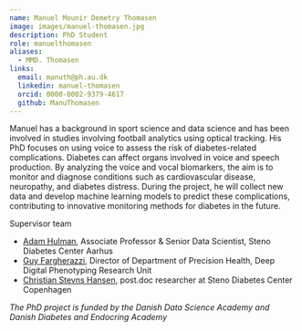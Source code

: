 ```yaml
---
name: Manuel Mounir Demetry Thomasen
image: images/manuel-thomasen.jpg
description: PhD Student
role: manuelthomasen
aliases:
  - MMD. Thomasen
links:
  email: manuth@ph.au.dk
  linkedin: manuel-thomasen
  orcid: 0000-0002-9379-4617
  github: ManuThomasen
---
```


Manuel has a background in sport science and data science and has been involved in studies involving football analytics using optical tracking.
His PhD focuses on using voice to assess the risk of diabetes-related complications. Diabetes can affect organs involved in voice and speech production. By analyzing the voice and vocal biomarkers, the aim is to monitor and diagnose conditions such as cardiovascular disease, neuropathy, and diabetes distress. During the project, he will collect new data and develop machine learning models to predict these complications, contributing to innovative monitoring methods for diabetes in the future.

Supervisor team
- [Adam Hulman](https://hulmanlab.org/members/adam-hulman.html), Associate Professor & Senior Data Scientist, Steno Diabetes Center Aarhus
- [Guy Fargherazzi](https://researchportal.lih.lu/en/persons/guy-fagherazzi), Director of Department of Precision Health, Deep Digital Phenotyping Research Unit
- [Christian Stevns Hansen](https://www.sdcc.dk/forskning/forskningsprofiler/Sider/Christian-Stevns-Hansen.aspx), post.doc researcher at Steno Diabetes Center Copenhagen

*The PhD project is funded by the Danish Data Science Academy and Danish Diabetes and Endocring Academy*
